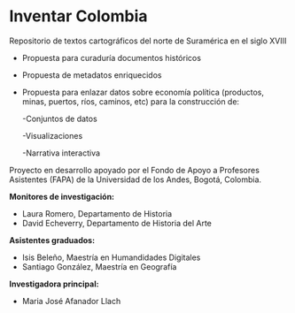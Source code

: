 # Inventar Colombia

Repositorio de textos cartográficos del norte de Suramérica en el siglo XVIII

- Propuesta para curaduría documentos históricos
- Propuesta de metadatos enriquecidos
- Propuesta para enlazar datos sobre economía política (productos, minas, puertos, ríos, caminos, etc) para la construcción de:  

    -Conjuntos de datos
    
    -Visualizaciones
    
    -Narrativa interactiva



Proyecto en desarrollo apoyado por el Fondo de Apoyo a Profesores Asistentes (FAPA) de la Universidad de los Andes, Bogotá, Colombia. 

**Monitores de investigación:**
- Laura Romero, Departamento de Historia
- David Echeverry, Departamento de Historia del Arte

**Asistentes graduados:**
- Isis Beleño, Maestría en Humandidades Digitales
- Santiago González, Maestría en Geografía

**Investigadora principal:**
- Maria José Afanador Llach
